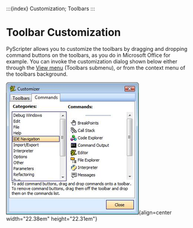 :::{index} Customization; Toolbars
:::

# Toolbar Customization

PyScripter allows you to customize the toolbars by dragging and dropping command buttons on 
the toolbars, as you do in Microsoft Office for example. You can invoke the customization dialog 
shown below either through the [View menu](viewmenu) (Toolbars submenu), 
or from the context menu of the toolbars background.  
  
![graphic](images/toolbarcustomization1.JPG){align=center width="22.38em" height="22.31em"}
